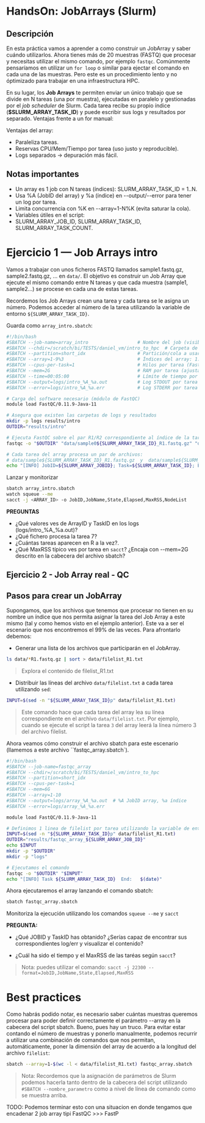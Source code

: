 # HandsOn: JobArrays (Slurm)

## Descripción

En esta práctica vamos a aprender a como construir un JobArray y saber cuándo utilizarlos. Ahora tienes más de 20 muestras (FASTQ) que procesar y necesitas utilizar el mismo comando, por ejemplo `fastqc`. Comúnmente pensaríamos en utilizar un `for loop` o similar para ejectar el comando en cada una de las muestras. Pero este es un procedimiento lento y no óptimizado para trabajar en una infraestructura HPC. 

En su lugar, los **Job Arrays** te permiten enviar un único trabajo que se divide en N tareas (una por muestra), ejecutadas en paralelo y gestionadas por el *job scheduler* de Slurm. Cada tarea recibe su propio índice (**$SLURM_ARRAY_TASK_ID**) y puede escribir sus logs y resultados por separado. Ventajas frente a un for manual:

Ventajas del array:

- Paraleliza tareas.
- Reservas CPU/Mem/Tiempo por tarea (uso justo y reproducible).
- Logs separados → depuración más fácil.

## Notas importantes

* Un array es 1 job con N tareas (índices): SLURM_ARRAY_TASK_ID = 1..N.
* Usa %A (JobID del array) y %a (índice) en --output/--error para tener un log por tarea.
* Limita concurrencia con %K en --array=1-N%K (evita saturar la cola).
* Variables útiles en el script:
* SLURM_ARRAY_JOB_ID, SLURM_ARRAY_TASK_ID, SLURM_ARRAY_TASK_COUNT.



# Ejercicio 1 — Job Arrays intro

Vamos a trabajar con unos ficheros FASTQ llamados sample1.fastq.gz, sample2.fastq.gz, … en `data/`. El objetivo es construir un Job Array que ejecute el mismo comando entre N tareas y que cada muestra (sample1, sample2...) se procese en cada una de estas tareas. 

Recordemos los Job Arrays crean una tarea y cada tarea se le asigna un número. Podemos acceder al número de la tarea utilizando la variable de entorno `${SLURM_ARRAY_TASK_ID}`.

Guarda como ``array_intro.sbatch``:

```bash
#!/bin/bash
#SBATCH --job-name=array_intro                  # Nombre del job (visible en la cola)
#SBATCH --chdir=/scratch/bi/TESTS/daniel_vm/intro_to_hpc  # Carpeta de trabajo (ajústala a tu ruta)
#SBATCH --partition=short_idx                   # Partición/cola a usar
#SBATCH --array=1-9%3                           # Índices del array: 1..10, máx. 3 tareas simultáneas
#SBATCH --cpus-per-task=1                       # Hilos por tarea (FastQC usa 1 por defecto)
#SBATCH --mem=2G                                # RAM por tarea (ajusta si hace falta)
#SBATCH --time=00:05:00                         # Límite de tiempo por tarea
#SBATCH --output=logs/intro_%A_%a.out           # Log STDOUT por tarea  (%A=ArrayID, %a=TaskID)
#SBATCH --error=logs/intro_%A_%a.err            # Log STDERR por tarea  (%A=ArrayID, %a=TaskID)

# Carga del software necesario (módulo de FastQC)
module load FastQC/0.11.9-Java-11

# Asegura que existen las carpetas de logs y resultados
mkdir -p logs results/intro
OUTDIR="results/intro"

# Ejecuta FastQC sobre el par R1/R2 correspondiente al índice de la tarea
fastqc -o "$OUTDIR" "data/sample0${SLURM_ARRAY_TASK_ID}_R1.fastq.gz" "data/sample0${SLURM_ARRAY_TASK_ID}_R2.fastq.gz"

# Cada tarea del array procesa un par de archivos:
# data/sample${SLURM_ARRAY_TASK_ID}_R1.fastq.gz  y  data/sample${SLURM_ARRAY_TASK_ID}_R2.fastq.gz
echo "[INFO] JobID=${SLURM_ARRAY_JOBID}; Task=${SLURM_ARRAY_TASK_ID}; End=$(date)"
```

Lanzar y monitorizar

```bash
sbatch array_intro.sbatch
watch squeue --me
sacct -j <ARRAY_ID> -o JobID,JobName,State,Elapsed,MaxRSS,NodeList
```

**PREGUNTAS**

- ¿Qué valores ves de ArrayID y TaskID en los logs (logs/intro_%A_%a.out)?
- ¿Qué fichero procesa la tarea 7?
- ¿Cuántas tareas aparecen en R a la vez?.
- ¿Qué MaxRSS típico ves por tarea en `sacct`? ¿Encaja con --mem=2G descrito en la cabecera del archivo sbatch?


## Ejercicio 2 - Job Array real - QC

## Pasos para crear un JobArray

Supongamos, que los archivos que tenemos que procesar no tienen en su nombre un índice que nos permita asignar la tarea del Job Array a este mismo (tal y como hemos visto en el ejemplo anterior). Este va a ser el escenario que nos encontremos el 99% de las veces. Para afrontarlo debemos:

- Generar una lista de los archivos que participarán en el JobArray.

```bash
ls data/*R1.fastq.gz | sort > data/filelist_R1.txt
```
> Explora el contenido de filelist_R1.txt

- Distribuir las líneas del archivo `data/filelist.txt` a cada tarea utilizando `sed`:

```bash
INPUT=$(sed -n "${SLURM_ARRAY_TASK_ID}p" data/filelist_R1.txt)
```
> Este comando hace que cada tarea del array lea su línea correspondiente en el archivo `data/filelist.txt`. Por ejemplo, cuando se ejecute el script la tarea `3` del array leerá la línea número 3 del archivo filelist.


Ahora veamos cómo construir el archivo sbatch para este escenario (llamemos a este archivo ``fastqc_array.sbatch`).

```bash
#!/bin/bash
#SBATCH --job-name=fastqc_array
#SBATCH --chdir=/scratch/bi/TESTS/daniel_vm/intro_to_hpc
#SBATCH --partition=short_idx
#SBATCH --cpus-per-task=1
#SBATCH --mem=6G
#SBATCH --array=1-10
#SBATCH --output=logs/array_%A_%a.out  # %A JobID array, %a índice
#SBATCH --error=logs/array_%A_%a.err

module load FastQC/0.11.9-Java-11

# Definimos 1 linea de filelist por tarea utilizando la variable de entorno SLURM_ARRAY_TASK_ID
INPUT=$(sed -n "${SLURM_ARRAY_TASK_ID}p" data/filelist_R1.txt)
OUTDIR="results/fastqc_array_${SLURM_ARRAY_JOB_ID}"
echo $INPUT
mkdir -p "$OUTDIR"
mkdir -p "logs"

# Ejecutamos el comando
fastqc -o "$OUTDIR" "$INPUT"
echo "[INFO] Task ${SLURM_ARRAY_TASK_ID}  End:   $(date)"
```

Ahora ejecutaremos el array lanzando el comando sbatch:

```bash
sbatch fastqc_array.sbatch
```

Monitoriza la ejecución utilizando los comandos `squeue --me` y `sacct`

**PREGUNTA:**
- ¿Qué JOBID y TaskID has obtanido? ¿Serías capaz de encontrar sus correspondientes log/err y visualizar el contenido?

- ¿Cuál ha sido el tiempo y el MaxRSS de las taréas según `sacct`?
> Nota: puedes utilizar el comando: `sacct -j 22300 --format=JobID,JobName,State,Elapsed,MaxRSS`


# Best practices


Como habrás podido notar, es necesario saber cuántas muestras queremos procesar para poder definir correctamente el parámetro --array en la cabecera del script sbatch. Bueno, pues hay un truco. Para evitar estar contando el número de muestras y ponerlo manualmente, podemos recurrir a utilizar una combinación de comandos que nos permitan, automáticamente, poner la dimensión del array de acuerdo a la longitud del archivo `filelist`:

```bash
sbatch --array=1-$(wc -l < data/filelist_R1.txt) fastqc_array.sbatch
```
> Nota: Recordemos que la asignación de parámetros de Slurm podemos hacerla tanto dentro de la cabecera del script utilizando `#SBATCH --nombre_parametro` como a nivel de línea de comando como se muestra arriba.


TODO: Podemos terminar esto con una situacion en donde tengamos que encadenar 2 job array tipi FastQC >>> FastP
